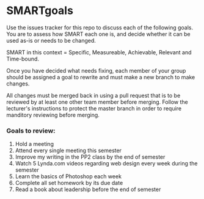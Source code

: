 # SMARTgoals
Use the issues tracker for this repo to discuss each of the following goals. You are to assess how SMART each one is, and decide whether it can be used as-is or needs to be changed.

SMART in this context = Specific, Measureable, Achievable, Relevant and Time-bound.

Once you have decided what needs fixing, each member of your group should be assigned a goal to rewrite and must make a new branch to make changes.

All changes must be merged back in using a pull request that is to be reviewed by at least one other team member before merging. Follow the lecturer's instructions to protect the master branch in order to require manditory reviewing before merging.

### Goals to review:

1. Hold a meeting
2. Attend every single meeting this semester
3. Improve my writing in the PP2 class by the end of semester
4. Watch 5 Lynda.com videos regarding web design every week during the semester
5. Learn the basics of Photoshop each week
6. Complete all set homework by its due date
7. Read a book about leadership before the end of semester
